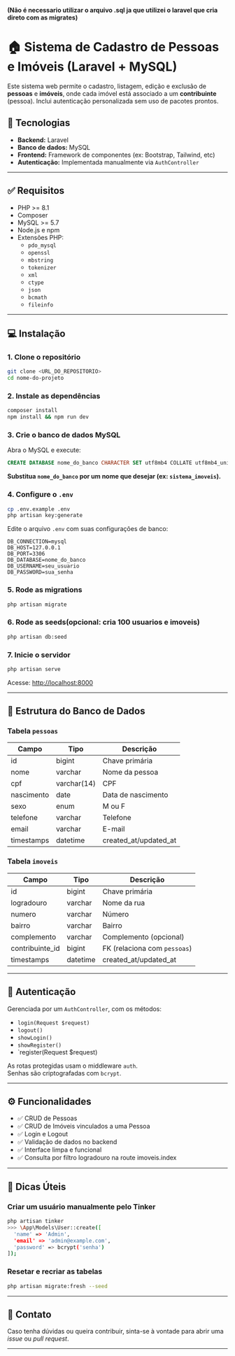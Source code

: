 **(Não é necessario utilizar o arquivo .sql ja que utilizei o laravel que cria direto com as migrates)**


# 🏠 Sistema de Cadastro de Pessoas e Imóveis (Laravel + MySQL)

Este sistema web permite o cadastro, listagem, edição e exclusão de **pessoas** e **imóveis**, onde cada imóvel está associado a um **contribuinte** (pessoa). Inclui autenticação personalizada sem uso de pacotes prontos.

## 🚀 Tecnologias

- **Backend:** Laravel
- **Banco de dados:** MySQL
- **Frontend:** Framework de componentes (ex: Bootstrap, Tailwind, etc)
- **Autenticação:** Implementada manualmente via `AuthController`

---

## ✅ Requisitos

- PHP >= 8.1  
- Composer  
- MySQL >= 5.7  
- Node.js e npm  
- Extensões PHP:
  - `pdo_mysql`
  - `openssl`
  - `mbstring`
  - `tokenizer`
  - `xml`
  - `ctype`
  - `json`
  - `bcmath`
  - `fileinfo`

---

## 💻 Instalação

### 1. Clone o repositório

```bash
git clone <URL_DO_REPOSITORIO>
cd nome-do-projeto
```

### 2. Instale as dependências

```bash
composer install
npm install && npm run dev
```

### 3. Crie o banco de dados MySQL

Abra o MySQL e execute:

```sql
CREATE DATABASE nome_do_banco CHARACTER SET utf8mb4 COLLATE utf8mb4_unicode_ci;
```

**Substitua `nome_do_banco` por um nome que desejar (ex: `sistema_imoveis`).**

### 4. Configure o `.env`

```bash
cp .env.example .env
php artisan key:generate
```

Edite o arquivo `.env` com suas configurações de banco:

```
DB_CONNECTION=mysql
DB_HOST=127.0.0.1
DB_PORT=3306
DB_DATABASE=nome_do_banco
DB_USERNAME=seu_usuario
DB_PASSWORD=sua_senha
```

### 5. Rode as migrations

```bash
php artisan migrate
```
### 6. Rode as seeds(opcional: cria 100 usuarios e imoveis)
```bash
php artisan db:seed
```
### 7. Inicie o servidor

```bash
php artisan serve
```

Acesse: [http://localhost:8000](http://localhost:8000)

---

## 🧩 Estrutura do Banco de Dados

### Tabela `pessoas`

| Campo       | Tipo        | Descrição            |
|-------------|-------------|----------------------|
| id          | bigint      | Chave primária       |
| nome        | varchar     | Nome da pessoa       |
| cpf         | varchar(14) | CPF                  |
| nascimento  | date        | Data de nascimento   |
| sexo        | enum        | M ou F               |
| telefone    | varchar     | Telefone             |
| email       | varchar     | E-mail               |
| timestamps  | datetime    | created_at/updated_at|

### Tabela `imoveis`

| Campo           | Tipo    | Descrição                       |
|------------------|---------|---------------------------------|
| id              | bigint | Chave primária                 |
| logradouro      | varchar | Nome da rua                    |
| numero          | varchar | Número                         |
| bairro          | varchar | Bairro                         |
| complemento     | varchar | Complemento (opcional)         |
| contribuinte_id | bigint  | FK (relaciona com `pessoas`)   |
| timestamps      | datetime| created_at/updated_at          |

---

## 🔐 Autenticação

Gerenciada por um `AuthController`, com os métodos:

- `login(Request $request)`  
- `logout()`  
- `showLogin()`
- `showRegister()`
- `register(Request $request) 

As rotas protegidas usam o middleware `auth`.  
Senhas são criptografadas com `bcrypt`.

---

## ⚙️ Funcionalidades

- ✅ CRUD de Pessoas  
- ✅ CRUD de Imóveis vinculados a uma Pessoa  
- ✅ Login e Logout  
- ✅ Validação de dados no backend  
- ✅ Interface limpa e funcional  
- ✅ Consulta por filtro logradouro na route imoveis.index

---

## 🧠 Dicas Úteis

### Criar um usuário manualmente pelo Tinker

```bash
php artisan tinker
>>> \App\Models\User::create([
  'name' => 'Admin',
  'email' => 'admin@example.com',
  'password' => bcrypt('senha')
]);
```

### Resetar e recriar as tabelas

```bash
php artisan migrate:fresh --seed
```

---

## 💬 Contato

Caso tenha dúvidas ou queira contribuir, sinta-se à vontade para abrir uma _issue_ ou _pull request_.

---
